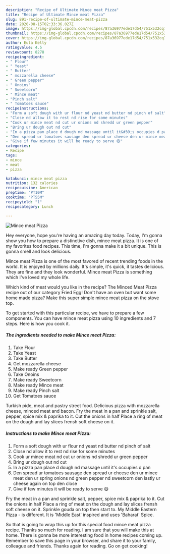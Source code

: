 ```yaml
---
description: "Recipe of Ultimate Mince meat Pizza"
title: "Recipe of Ultimate Mince meat Pizza"
slug: 891-recipe-of-ultimate-mince-meat-pizza
date: 2020-08-15T02:33:36.027Z
image: https://img-global.cpcdn.com/recipes/87a36977ede17d54/751x532cq70/mince-meat-pizza-recipe-main-photo.jpg
thumbnail: https://img-global.cpcdn.com/recipes/87a36977ede17d54/751x532cq70/mince-meat-pizza-recipe-main-photo.jpg
cover: https://img-global.cpcdn.com/recipes/87a36977ede17d54/751x532cq70/mince-meat-pizza-recipe-main-photo.jpg
author: Eula Kelly
ratingvalue: 4.5
reviewcount: 8278
recipeingredient:
- " Flour"
- " Yeast"
- " Butter"
- " mozzarella cheese"
- " Green pepper"
- " Onoins"
- " Sweetcorn"
- " Mince meat"
- "Pinch salt"
- " Tomatoes sauce"
recipeinstructions:
- "Form a soft dough with ur flour nd yeast nd butter nd pinch of salt"
- "Close nd allow it to rest nd rise for some minutes"
- "Cook ur mince meat nd cut ur onions nd shredd ur green pepper"
- "Bring ur dough out nd cut"
- "In a pizza pan place d dough nd massage until it&#39;s occupies d pan"
- "Den spread ur tomatoes sausage den spread ur cheese den ur mince meat den ur spring onions nd green pepper nd sweetcorn den lastly ur cheese again on top den close"
- "Give if few minutes it will be ready to serve 😋"
categories:
- Recipe
tags:
- mince
- meat
- pizza

katakunci: mince meat pizza 
nutrition: 132 calories
recipecuisine: American
preptime: "PT10M"
cooktime: "PT55M"
recipeyield: "1"
recipecategory: Lunch

---
```



![Mince meat Pizza](https://img-global.cpcdn.com/recipes/87a36977ede17d54/751x532cq70/mince-meat-pizza-recipe-main-photo.jpg)

Hey everyone, hope you're having an amazing day today. Today, I'm gonna show you how to prepare a distinctive dish, mince meat pizza. It is one of my favorites food recipes. This time, I'm gonna make it a bit unique. This is gonna smell and look delicious.

Mince meat Pizza is one of the most favored of recent trending foods in the world. It is enjoyed by millions daily. It's simple, it's quick, it tastes delicious. They are fine and they look wonderful. Mince meat Pizza is something which I've loved my whole life.

Which kind of meat would you like in the recipe? The Minced Meat Pizza recipe out of our category Fried Egg! Don&#39;t have an oven but want some home made pizza? Make this super simple mince meat pizza on the stove top.


To get started with this particular recipe, we have to prepare a few components. You can have mince meat pizza using 10 ingredients and 7 steps. Here is how you cook it.

<!--inarticleads1-->

##### The ingredients needed to make Mince meat Pizza:

1. Take  Flour
1. Take  Yeast
1. Take  Butter
1. Get  mozzarella cheese
1. Make ready  Green pepper
1. Take  Onoins
1. Make ready  Sweetcorn
1. Make ready  Mince meat
1. Make ready Pinch salt
1. Get  Tomatoes sauce


Turkish pide, meat and pastry street food. Delicious pizza with mozzarella cheese, minced meat and bacon. Fry the meat in a pan and sprinkle salt, pepper, spice mix &amp; paprika to it. Cut the onions in half Place a ring of meat on the dough and lay slices frensh soft cheese on it. 

<!--inarticleads2-->

##### Instructions to make Mince meat Pizza:

1. Form a soft dough with ur flour nd yeast nd butter nd pinch of salt
1. Close nd allow it to rest nd rise for some minutes
1. Cook ur mince meat nd cut ur onions nd shredd ur green pepper
1. Bring ur dough out nd cut
1. In a pizza pan place d dough nd massage until it&#39;s occupies d pan
1. Den spread ur tomatoes sausage den spread ur cheese den ur mince meat den ur spring onions nd green pepper nd sweetcorn den lastly ur cheese again on top den close
1. Give if few minutes it will be ready to serve 😋


Fry the meat in a pan and sprinkle salt, pepper, spice mix &amp; paprika to it. Cut the onions in half Place a ring of meat on the dough and lay slices frensh soft cheese on it. Sprinkle gouda on top then start to. My Middle Eastern Pizza - is different. It is &#39;Middle East&#39; inspired and uses &#39;Baharat&#39; Spice. 

So that is going to wrap this up for this special food mince meat pizza recipe. Thanks so much for reading. I am sure that you will make this at home. There is gonna be more interesting food in home recipes coming up. Remember to save this page in your browser, and share it to your family, colleague and friends. Thanks again for reading. Go on get cooking!
